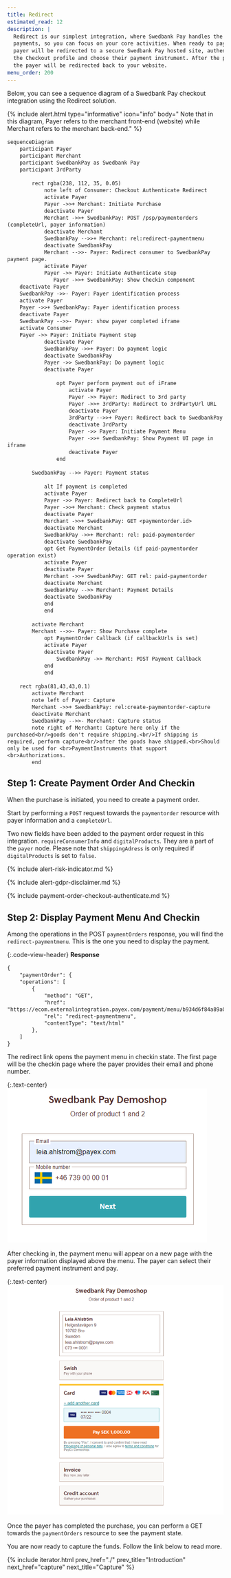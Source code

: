 ```yaml
---
title: Redirect
estimated_read: 12
description: |
  Redirect is our simplest integration, where Swedbank Pay handles the
  payments, so you can focus on your core activities. When ready to pay, the 
  payer will be redirected to a secure Swedbank Pay hosted site, authenticate 
  the Checkout profile and choose their payment instrument. After the payment, 
  the payer will be redirected back to your website.
menu_order: 200
---
```


Below, you can see a sequence diagram of a Swedbank Pay
checkout integration using the Redirect solution.

{% include alert.html type="informative" icon="info" body="
Note that in this diagram, Payer refers to the merchant front-end
(website) while Merchant refers to the merchant back-end." %}

```mermaid
sequenceDiagram
    participant Payer
    participant Merchant
    participant SwedbankPay as Swedbank Pay
    participant 3rdParty

        rect rgba(238, 112, 35, 0.05)
            note left of Consumer: Checkout Authenticate Redirect
            activate Payer
            Payer ->>+ Merchant: Initiate Purchase
            deactivate Payer
            Merchant ->>+ SwedbankPay: POST /psp/paymentorders (completeUrl, payer information)
            deactivate Merchant
            SwedbankPay -->>+ Merchant: rel:redirect-paymentmenu
            deactivate SwedbankPay
            Merchant -->>- Payer: Redirect consumer to SwedbankPay payment page.
            activate Payer
            Payer ->> Payer: Initiate Authenticate step
               Payer ->>+ SwedbankPay: Show Checkin component
    deactivate Payer
    SwedbankPay ->>- Payer: Payer identification process
    activate Payer
    Payer ->>+ SwedbankPay: Payer identification process
    deactivate Payer
    SwedbankPay -->>- Payer: show payer completed iframe
    activate Consumer
    Payer ->> Payer: Initiate Payment step
            deactivate Payer
            SwedbankPay ->>+ Payer: Do payment logic
            deactivate SwedbankPay
            Payer ->> SwedbankPay: Do payment logic
            deactivate Payer

                opt Payer perform payment out of iFrame
                    activate Payer
                    Payer ->> Payer: Redirect to 3rd party
                    Payer ->>+ 3rdParty: Redirect to 3rdPartyUrl URL
                    deactivate Payer
                    3rdParty -->>+ Payer: Redirect back to SwedbankPay 
                    deactivate 3rdParty
                    Payer ->> Payer: Initiate Payment Menu
                    Payer ->>+ SwedbankPay: Show Payment UI page in iframe
                    deactivate Payer
                end

        SwedbankPay -->> Payer: Payment status

            alt If payment is completed
            activate Payer
            Payer ->> Payer: Redirect back to CompleteUrl
            Payer ->>+ Merchant: Check payment status
            deactivate Payer
            Merchant ->>+ SwedbankPay: GET <paymentorder.id>
            deactivate Merchant
            SwedbankPay ->>+ Merchant: rel: paid-paymentorder
            deactivate SwedbankPay
            opt Get PaymentOrder Details (if paid-paymentorder operation exist)
            activate Payer
            deactivate Payer
            Merchant ->>+ SwedbankPay: GET rel: paid-paymentorder
            deactivate Merchant
            SwedbankPay -->> Merchant: Payment Details
            deactivate SwedbankPay
            end
            end
 
        activate Merchant
        Merchant -->>- Payer: Show Purchase complete
            opt PaymentOrder Callback (if callbackUrls is set)
            activate Payer
            deactivate Payer
                SwedbankPay ->> Merchant: POST Payment Callback
            end
            end

    rect rgba(81,43,43,0.1)
        activate Merchant
        note left of Payer: Capture
        Merchant ->>+ SwedbankPay: rel:create-paymentorder-capture
        deactivate Merchant
        SwedbankPay -->>- Merchant: Capture status
        note right of Merchant: Capture here only if the purchased<br/>goods don't require shipping.<br/>If shipping is required, perform capture<br/>after the goods have shipped.<br>Should only be used for <br>PaymentInstruments that support <br>Authorizations.
        end
```

## Step 1: Create Payment Order And Checkin

When the purchase is initiated, you need to create a payment order.

Start by performing a `POST` request towards the `paymentorder` resource
with payer information and a `completeUrl`.

Two new fields have been added to the payment order request in this integration.
`requireConsumerInfo` and `digitalProducts`. They are a part of the `payer`
node. Please note that `shippingAdress` is only required if `digitalProducts` is
set to `false`.

{% include alert-risk-indicator.md %}

{% include alert-gdpr-disclaimer.md %}

{% include payment-order-checkout-authenticate.md %}

## Step 2: Display Payment Menu And Checkin

Among the operations in the POST `paymentOrders` response, you will find the
`redirect-paymentmenu`. This is the one you need to display the payment.

{:.code-view-header}
**Response**

```
{
    "paymentOrder": {
    "operations": [
        {
            "method": "GET",
            "href": "https://ecom.externalintegration.payex.com/payment/menu/b934d6f84a89a01852eea01190c2bbcc937ba29228ca7502df8592975ee3bb0d",
            "rel": "redirect-paymentmenu",
            "contentType": "text/html"
        },
    ]
}
```

The redirect link opens the payment menu in checkin state. The first page will
be the checkin page where the payer provides their email and phone number.

{:.text-center}
![screenshot of the authentication model redirect checkin][redirect-checkin]

After checking in, the payment menu will appear on a new page with the payer
information displayed above the menu. The payer can select their preferred
payment instrument and pay.

{:.text-center}
![screenshot of the authentication model redirect payment menu][redirect-payment-menu]

Once the payer has completed the purchase, you can perform a GET towards the
`paymentOrders` resource to see the payment state.

You are now ready to capture the funds. Follow the link below to read more.

{% include iterator.html prev_href="./"
                         prev_title="Introduction"
                         next_href="capture"
                         next_title="Capture" %}

[redirect-checkin]: /assets/img/checkout/authentication-redirect-checkin.png
[redirect-payment-menu]: /assets/img/checkout/authentication-redirect-payment-menu.png
